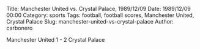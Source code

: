 Title: Manchester United vs. Crystal Palace, 1989/12/09
Date: 1989/12/09 00:00
Category: sports
Tags: football, football scores, Manchester United, Crystal Palace
Slug: manchester-united-vs-crystal-palace
Author: carbonero


Manchester United 1 - 2 Crystal Palace
